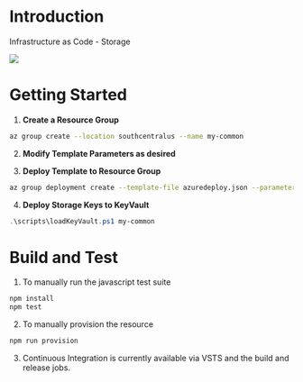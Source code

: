 # Introduction
Infrastructure as Code - Storage

<a href="https://portal.azure.com/#create/Microsoft.Template/uri/https%3A%2F%2Fraw.githubusercontent.com%2Fdanielscholl%2Flogicapp-demo%2Fmaster%2Fiac-storage%2Fazuredeploy.json" target="_blank">
    <img src="http://azuredeploy.net/deploybutton.png"/>
</a>

# Getting Started

1. __Create a Resource Group__

```bash
az group create --location southcentralus --name my-common
```

2. __Modify Template Parameters as desired__

3. __Deploy Template to Resource Group__

```bash
az group deployment create --template-file azuredeploy.json --parameters azuredeploy.parameters.json --resource-group my-common
```

4. __Deploy Storage Keys to KeyVault__

```powershell
.\scripts\loadKeyVault.ps1 my-common
```

# Build and Test

1. To manually run the javascript test suite

```bash
npm install
npm test
```

2. To manually provision the resource

```bash
npm run provision
```

3. Continuous Integration is currently available via VSTS and the build and release jobs.

